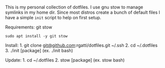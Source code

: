 This is my personal collection of dotfiles. I use gnu stow to manage
symlinks in my home dir. Since most distros create a bunch of default
files I have a simple `init` script to help on first setup.

Requirements: git stow

    sudo apt install -y git stow

Install:
	1. git clone git@github.com:rgatti/dotfiles.git ~/.ssh
	2. cd ~/.dotfiles
	3. ./init [package] (ex. ./init bash)

Update:
    1. cd ~/.dotfiles
    2. stow [package] (ex. stow bash)
